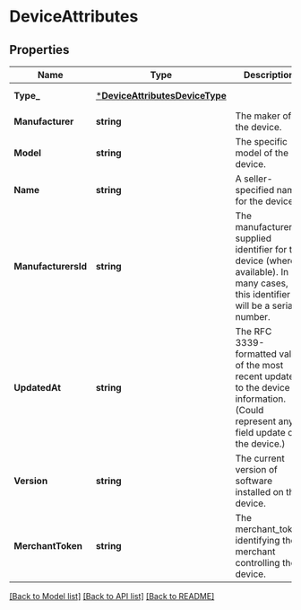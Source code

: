 # DeviceAttributes

## Properties
Name | Type | Description | Notes
------------ | ------------- | ------------- | -------------
**Type_** | [***DeviceAttributesDeviceType**](DeviceAttributesDeviceType.md) |  | [default to null]
**Manufacturer** | **string** | The maker of the device. | [default to null]
**Model** | **string** | The specific model of the device. | [optional] [default to null]
**Name** | **string** | A seller-specified name for the device. | [optional] [default to null]
**ManufacturersId** | **string** | The manufacturer-supplied identifier for the device (where available). In many cases, this identifier will be a serial number. | [optional] [default to null]
**UpdatedAt** | **string** | The RFC 3339-formatted value of the most recent update to the device information. (Could represent any field update on the device.) | [optional] [default to null]
**Version** | **string** | The current version of software installed on the device. | [optional] [default to null]
**MerchantToken** | **string** | The merchant_token identifying the merchant controlling the device. | [optional] [default to null]

[[Back to Model list]](../README.md#documentation-for-models) [[Back to API list]](../README.md#documentation-for-api-endpoints) [[Back to README]](../README.md)

